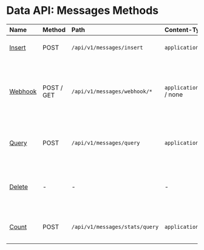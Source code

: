 # Data API: Messages Methods

| **Name** | **Method** | **Path** | **Content-Type** | **Description** |
|:---|:---|:---|:---|:---|
| [Insert](insert.md) | POST | `/api/v1/messages/insert` | `application/json` | Insert an array of messages.
| [Webhook](webhook.md) | POST / GET | `/api/v1/messages/webhook/*` | `application/json` / none | Create message from an HTTP request with optional JSON payload and insert it.
| [Query](query.md) | POST | `/api/v1/messages/query` | `application/json` | Retrieve message records for the specified filters. |
| [Delete](delete.md) | - | - | - | Execute administrative actions to delete message records. |
| [Count](count.md) | POST | `/api/v1/messages/stats/query` | `application/json` |  Calculate the number of messages per period.  |
